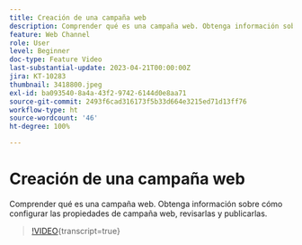 ```yaml
---
title: Creación de una campaña web
description: Comprender qué es una campaña web. Obtenga información sobre cómo configurar las propiedades de campaña web, revisarlas y publicarlas.
feature: Web Channel
role: User
level: Beginner
doc-type: Feature Video
last-substantial-update: 2023-04-21T00:00:00Z
jira: KT-10283
thumbnail: 3418800.jpeg
exl-id: ba093540-8a4a-43f2-9742-6144d0e8aa71
source-git-commit: 2493f6cad316173f5b33d664e3215ed71d13ff76
workflow-type: ht
source-wordcount: '46'
ht-degree: 100%

---
```


# Creación de una campaña web

Comprender qué es una campaña web. Obtenga información sobre cómo configurar las propiedades de campaña web, revisarlas y publicarlas.

>[!VIDEO](https://video.tv.adobe.com/v/3418800/?quality=12&learn=on){transcript=true}
